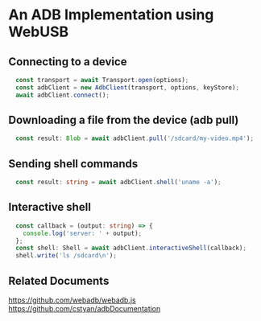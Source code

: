 # An ADB Implementation using WebUSB

## Connecting to a device
```typescript
  const transport = await Transport.open(options);
  const adbClient = new AdbClient(transport, options, keyStore);
  await adbClient.connect();
```

## Downloading a file from the device (adb pull)
```typescript
  const result: Blob = await adbClient.pull('/sdcard/my-video.mp4');
```

## Sending shell commands
```typescript
  const result: string = await adbClient.shell('uname -a');
```

## Interactive shell
```typescript
  const callback = (output: string) => {
    console.log('server: ' + output);
  };
  const shell: Shell = await adbClient.interactiveShell(callback);
  shell.write('ls /sdcard\n');
```

## Related Documents
https://github.com/webadb/webadb.js
https://github.com/cstyan/adbDocumentation